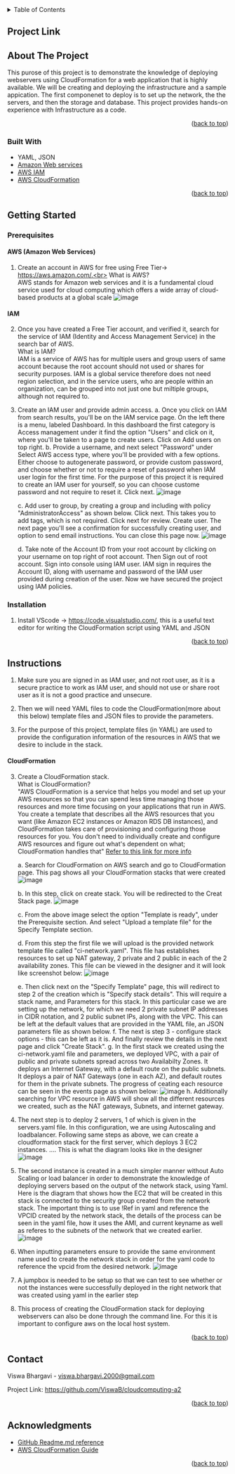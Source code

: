 <!-- TABLE OF CONTENTS -->
<details>
  <summary>Table of Contents</summary>
  <ol>
    <li><a href="#project-link">Project Link</a></li>
    <li>
      <a href="#about-the-project">About The Project</a>
      <ul>
        <li><a href="#built-with">Built With</a></li>
      </ul>
    </li>
    <li>
      <a href="#getting-started">Getting Started</a>
      <ul>
        <li><a href="#prerequisites">Prerequisites</a></li>
        <li><a href="#installation">Installation</a></li>
      </ul>
    </li>
    <li><a href="#instructions">Instructions</a></li>
    <li><a href="#contact">Contact</a></li>
    <li><a href="#acknowledgments">Acknowledgments</a></li>
  </ol>
</details>

## Project Link


<!-- ABOUT THE PROJECT -->
## About The Project

This purose of this project is to demonstrate the knowledge of deploying webservers using CloudFormation for a web application that is highly available. We will be creating and deploying the infrastructure and a sample appication. The first componenet to deploy is to set up the network, the the servers, and then the storage and database. This project provides hands-on experience with Infrastructure as a code.


<p align="right">(<a href="#top">back to top</a>)</p>


### Built With
 
* YAML, JSON
* [Amazon Web services](https://aws.amazon.com/)
* [AWS IAM](https://aws.amazon.com/iam/#:~:text=AWS%20Identity%20and%20Access%20Management%20(IAM)%20provides%20fine%2Dgrained,to%20ensure%20least%2Dprivilege%20permissions.)
* [AWS CloudFormation](https://aws.amazon.com/cloudformation/)


<p align="right">(<a href="#top">back to top</a>)</p>



<!-- GETTING STARTED -->
## Getting Started

### Prerequisites

#### AWS (Amazon Web Services)
1. Create an account in AWS for free using Free Tier-> https://aws.amazon.com/.<br>
      What is AWS?<br>
      AWS stands for Amazon web services and it is a fundamental cloud service used for cloud computing which offers a wide array of cloud-based products at a global scale
![image](https://user-images.githubusercontent.com/68451169/153737463-07b67189-4ebf-48c1-94a8-a78ab0022f9c.png)

#### IAM
2. Once you have created a Free Tier account, and verified it, search for the service of IAM (Identity and Access Management Service) in the search bar of AWS.<br>
   What is IAM?<br>
    IAM is a service of AWS has for multiple users and group users of same account 
    because the root account should not used or shares for security purposes. IAM is a global service therefore does not need region selection, and in the service users, who are     people within an organization, can be grouped into not just one but miltiple groups, although not required to. 
    
3. Create an IAM user and provide admin access. 
      a. Once you click on IAM from search results, you'll be on the IAM service page. On the left there is a menu, labeled Dashboard. In this dashboard the first category is
      Access management under it find the option "Users" and click on it, where you'll be taken to a page to create users. Click on Add users on top right. 
      b. Provide a username, and next select "Password" under Select AWS access type, where you'll be provided with a few options. Either choose to autogenerate password, or
      provide custom password, and choose whether or not to require a reset of password when IAM user login for the first time. For the purpose of this project it is required to       create an IAM user for yourself, so you can choose custome password and not require to reset it. Click next.
      ![image](https://user-images.githubusercontent.com/68451169/153738844-6859c8a4-a214-429d-b33d-50f7cb769dd0.png)

      c. Add user to group, by creating a group and including with policy "AdministratorAccess" as shown below. Click next. This takes you to add tags, which is not required.
      Click next for review. Create user. The next page you'll see a confirmation for successfully creating user, and option to send email instructions. You can close this page
      now. 
      ![image](https://user-images.githubusercontent.com/68451169/153738972-5aae80ce-9163-44bb-aa60-0e772452958d.png)

      d. Take note of the Account ID from your root account by clicking on your username on top right of root account. Then Sign out of root account. Sign into console using IAM
      user. IAM sign in requires the Account ID, along with username and password of the IAM user provided during creation of the user. Now we have secured the project using IAM
      policies. 

### Installation
1. Install VScode -> https://code.visualstudio.com/, this is a useful text editor for writing the CloudFormation script using YAML and JSON

  
<p align="right">(<a href="#top">back to top</a>)</p>



<!-- Instructions -->
## Instructions
1. Make sure you are signed in as IAM user, and not root user, as it is a secure practice to work as IAM user, and should not use or share root user as it is not a good practice and unsecure.

2. Then we will need YAML files to code the CloudFormation(more about this below) template files and JSON files to provide the parameters.
3. For the purpose of this project, template files (in YAML) are used to provide the configuration information of the resources in AWS that we desire to include in the stack.
   
#### CloudFormation
3. Create a CloudFormation stack.<br>
    What is CloudFormation?<br>
    "AWS CloudFormation is a service that helps you model and set up your AWS resources so that you can spend less time managing those resources and more time focusing
    on your applications that run in AWS. You create a template that describes all the AWS resources that you want (like Amazon EC2 instances or Amazon RDS DB 
    instances), and CloudFormation takes care of provisioning and configuring those resources for you. You don't need to individually create and configure AWS
    resources and figure out what's dependent on what; CloudFormation handles that" [Refer to this link for more info](https://docs.aws.amazon.com/AWSCloudFormation/latest/UserGuide/Welcome.html)
    
    a. Search for CloudFormation on AWS search and go to CloudFormation page. This pag shows all your CloudFormation stacks that were created
    ![image](https://user-images.githubusercontent.com/68451169/159187898-5783cded-4d4e-4692-a0f7-b188b8bae81a.png)

    b. In this step, click on create stack. You will be redirected to the Creat Stack page. ![image](https://user-images.githubusercontent.com/68451169/159188118-e7b29cc2-8d91-4a7a-a47a-3d9bf1ec0d23.png)

    c. From the above image select the option "Template is ready", under the Prerequisite section. And select "Upload a template file" for the Specify Template section.
    
    d. From this step the first file we will upload is the provided network template file called "ci-network.yaml". This file has establishes resources to set up NAT gateway, 2 private and 2 public in each of the 2 availability zones. This file can be viewed in the designer and it will look like screenshot below: ![image](https://user-images.githubusercontent.com/68451169/159191185-ef5d0abc-38f7-4a54-ad10-eba38e5980ee.png)
    
    e. Then click next on the "Specify Template" page, this will redirect to step 2 of the creation which is "Specify stack details". This will require a stack name, and Parameters for this stack. In this particular case we are setting up the network, for which we need 2 private subnet IP addresses in CIDR notation, and 2 public subnet IPs, along with the VPC. This can be left at the default values that are provided in the YAML file, an JSON parameters file as shown below. 
    f. The next is step 3 - configure stack options - this can be left as it is. And finally review the details in the next page and click "Create Stack".
    g. In the first stack we created using the ci-network.yaml file and parameters, we deployed VPC, with a pair of public and private subnets spread across two Availabilty Zones. It deploys an Internet Gateway, with a default route on the public subnets. It deploys a pair of NAT Gateways (one in each AZ), and default routes for them in the private subnets. The progress of ceating each resource can be seen in the events page as shown below: ![image](https://user-images.githubusercontent.com/68451169/160034936-f056983d-2f8f-44e0-a9bc-367fe580ed54.png)
    h. Additionally searching for VPC resource in AWS will show all the different resources we created, such as the NAT gateways, Subnets, and internet gateway.

    
4. The next step is to deploy 2 servers, 1 of which is given in the servers.yaml file. In this configuration, we are using Autoscaling and loadbalancer. Following same steps as above, we can create a cloudformation stack for the first server, which deploys 3 EC2 instances.  .... This is what the diagram looks like in the designer ![image](https://user-images.githubusercontent.com/68451169/160035562-10176e00-2438-4fcb-a1f6-a644705c722a.png)

5. The second instance is created in a much simpler manner without Auto Scaling or load balancer in order to demonstrate the knowledge of deploying servers based on the output of the network stack, using Yaml. Here is the diagram that shows how the EC2 that will be created in this stack is connected to the security group created from the network stack. The important thing is to use !Ref in yaml and reference the VPCID created by the network stack, the details of the process can be seen in the yaml file, how it uses the AMI, and current keyname as well as referes to the subnets of the network that we created earlier. ![image](https://user-images.githubusercontent.com/68451169/160171736-ad6ce01d-b975-4daf-b8af-859ad0860a57.png)
6. When inputting parameters ensure to provide the same environment name used to create the network stack in order for the yaml code to reference the vpcid from the desired network. ![image](https://user-images.githubusercontent.com/68451169/160172021-de15a313-1844-4a30-9315-8895e7a03083.png)

 
6. A jumpbox is needed to be setup so that we can test to see whether or not the instances were successfully deployed in the right network that was created using yaml in the earlier step

7. This process of creating the CloudFormation stack for deploying webservers can also be done through the command line. For this it is important to configure aws on the local host system.

<p align="right">(<a href="#top">back to top</a>)</p>


<!-- CONTACT -->
## Contact

Viswa Bhargavi - viswa.bhargavi.2000@gmail.com

Project Link: https://github.com/ViswaB/cloudcomputing-a2

<p align="right">(<a href="#top">back to top</a>)</p>

<!-- ACKNOWLEDGMENTS -->
## Acknowledgments

* [GitHub Readme.md reference](https://github.com/othneildrew/Best-README-Template/blob/master/README.md)
* [AWS CloudFormation Guide](https://docs.aws.amazon.com/AWSCloudFormation/latest/UserGuide/Welcome.html)

<p align="right">(<a href="#top">back to top</a>)</p>
